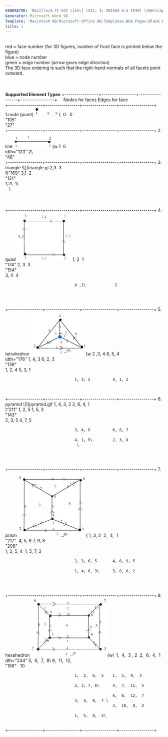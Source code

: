 ```yaml
---
GENERATOR: 'Mozilla/4.7C-SGI \[en\] (X11; I; IRIX64 6.5 IP30) \[Netscape\]'
Generator: Microsoft Word 98
Template: 'Macintosh HD:Microsoft Office 98:Templates:Web Pages:Blank Web Page'
title: 1
---
```


 \
red = face number (for 3D figures, number of front face is printed below
the figure)\
blue = node number\
green = edge number (arrow gives edge direction)\
The 3D face ordering is such that the right-hand-normals of all facets
point outward.\
 \
 \
\
**Supported Element Types**
+-----------------+-----------------+-----------------+-----------------+
                                   Nodes for faces  Edges for face  
+-----------------+-----------------+-----------------+-----------------+
 1.node (point)   ![](point.gif){   0                 0             
                  "105"                                       
                  "27"                                      
+-----------------+-----------------+-----------------+-----------------+
 2\. line         ![](line.gif){w  1                 0              
                  idth="123"       2\                               
                  "48"                                      
+-----------------+-----------------+-----------------+-----------------+
 3\. triangle     ![](triangle.gi  2,3               3              
                  f)"169"   3,1               2              
                  "121"                                     
                                   1,2\              1\             
                                                     \              
                                                                    
                                                                    
                                                                    
+-----------------+-----------------+-----------------+-----------------+
 4\. quad         ![](square.gif)  1, 2              1              
                  "174"     2, 3              3              
                  "154"                                     
                                   3, 4              4              

                                   4 ,1\             2              
                                                                    
                                                                    
                                                                    
+-----------------+-----------------+-----------------+-----------------+
 5\. tetrahedron  ![](tet1.gif){w  2 ,3, 4          6, 5, 4         
                  idth="176"       1, 4, 3          6, 2, 3         
                  "139"                                     
                                   1, 2, 4          5, 3, 1         

                                   1, 3, 2          4, 1, 2         

                                                                    
+-----------------+-----------------+-----------------+-----------------+
 6\. pyramid      ![](pyramid.gif  1, 4, 3, 2       2, 6, 4, 1      
                  )"211"    1, 2, 5          1, 5, 3         
                  "143"                                     
                                   2, 3, 5          4, 7, 5         

                                   3, 4, 5          6, 8, 7         

                                   4, 1, 5\         2, 3, 8         
                                    \                               
                                                                    

                                                                    
+-----------------+-----------------+-----------------+-----------------+
 7\. prism        ![](prism.gif){  1, 3, 2           2,  4,  1      
                  "217"       4, 5, 6         7, 9, 8         
                  "208"                                     
                                   1, 2, 5, 4       1, 5, 7, 3      

                                   2, 3, 6, 5       4, 6, 9, 5      

                                   1, 4, 6, 3\      3, 8, 6, 2      
                                                                    

                                                                    
+-----------------+-----------------+-----------------+-----------------+
 8\. hexahedron   ![](hex.gif){wi   1,  4,  3 , 2    2,  6,  4,  1  
                  dth="244"        5,  6,  7,  8\   9,  11,  12,    
                  "188"                     10              

                                   1,  2,  6,  5    1,  5,  9,  3   

                                   2, 3, 7, 6\      4,  7,  11,  5  
                                                                    
                                                    6,  8,  12,  7  
                                   3,  4,  8,  7 \                  
                                                    3,  10,  8,  2  

                                   1,  5,  8,  4\                   
                                                                    
+-----------------+-----------------+-----------------+-----------------+
